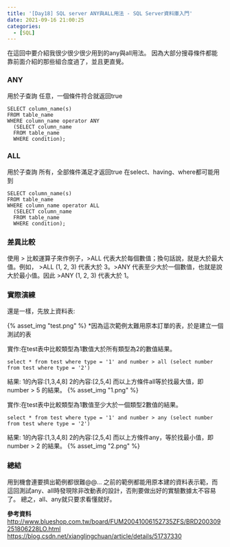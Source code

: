```yaml
---
title: '[Day18] SQL server ANY與ALL用法 - SQL Server資料庫入門'
date: 2021-09-16 21:00:25
categories:
  - [SQL]
---
```

在這回中要介紹我很少很少很少用到的any與all用法。
因為大部分搜尋條件都能靠前面介紹的那些組合度過了，並且更直覺。

### ANY
用於子查詢
任意，一個條件符合就返回true
```
SELECT column_name(s)
FROM table_name
WHERE column_name operator ANY
  (SELECT column_name
  FROM table_name
  WHERE condition); 
```


### ALL
用於子查詢
所有，全部條件滿足才返回true
在select、having、where都可能用到
```
SELECT column_name(s)
FROM table_name
WHERE column_name operator ALL
  (SELECT column_name
  FROM table_name
  WHERE condition); 
```

### 差異比較
使用 > 比較運算子來作例子，>ALL 代表大於每個數值；換句話說，就是大於最大值。例如， >ALL (1, 2, 3) 代表大於 3。>ANY 代表至少大於一個數值，也就是說大於最小值。因此 >ANY (1, 2, 3) 代表大於 1。

### 實際演練
還是一樣，先放上資料表:

{% asset_img "test.png" %}
*因為這次範例太難用原本訂單的表，於是建立一個測試的表


實作:在test表中比較類型為1數值大於所有類型為2的數值結果。
```
select * from test where type = '1' and number > all (select number from test where type = '2')
```
結果:
1的內容:[1,3,4,8]
2的內容:[2,5,4]
而以上方條件all等於找最大值，即number > 5 的結果。
{% asset_img "1.png" %}



實作:在test表中比較類型為1數值至少大於一個類型2數值的結果。
```
select * from test where type = '1' and number > any (select number from test where type = '2')
```
結果:
1的內容:[1,3,4,8]
2的內容:[2,5,4]
而以上方條件any，等於找最小值，即number > 2 的結果。
{% asset_img "2.png" %}

### 總結
用到機會連要擠出範例都很難@@...
之前的範例都能用原本建的資料表示範，而這回測試any、all時發現除非改動表的設計，否則要做出好的實驗數據太不容易了。
總之，all、any就只要求看懂就好。

**參考資料**
http://www.blueshop.com.tw/board/FUM20041006152735ZFS/BRD200309251806228LO.html
https://blog.csdn.net/xianglingchuan/article/details/51737330
